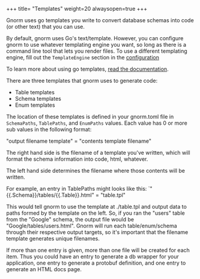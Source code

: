+++
title= "Templates"
weight=20
alwaysopen=true
+++

Gnorm uses go templates you write to convert database schemas into code (or
other text) that you can use.

By default, gnorm uses Go's text/template.  However, you can configure gnorm
to use whatever templating engine you want, so long as there is a command
line tool that lets you render files.  To use a different templating engine,
fill out the `TemplateEngine` section in the [configuration](/cli/configuration)


To learn more about using go templates, [read the
documentation](https://golang.org/pkg/text/template/).

There are three templates that gnorm uses to generate code: 

- Table templates
- Schema templates
- Enum templates

The location of these templates is defined in your gnorm.toml file in
`SchemaPaths`, `TablePaths`, and `EnumPaths` values.  Each value has 0 or more sub
values in the following format:

"output filename template" = "contents template filename"

The right hand side is the filename of a template you've written, which will
format the schema information into code, html, whatever. 

The left hand side determines the filename where those contents will be written.

For example, an entry in TablePaths might looks like this:
`"{{.Schema}}/tables/{{.Table}}.html" = "table.tpl"

This would tell gnorm to use the template at ./table.tpl and output data to
paths formed by the template on the left.  So, if you ran the "users" table from
the "Google" schema, the output file would be "Google/tables/users.html".  Gnorm
will run each table/enum/schema through their respective output targets, so it's
important that the filename template generates unique filenames.

If more than one entry is given, more than one file will be created for each
item.  Thus you could have an entry to generate a db wrapper for your
application, one entry to generate a protobuf definition, and one entry to
generate an HTML docs page.